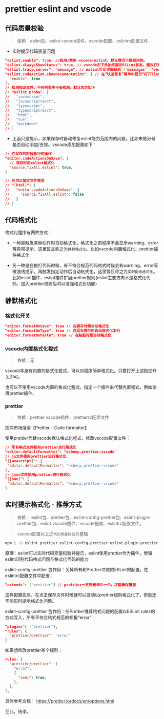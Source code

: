 # prettier eslint and vscode

## 代码质量校验

> 依赖：eslint包、eslint vscode插件、vscode配置、eslintrc配置文件

- 实时提示代码质量问题

```json
"eslint.enable": true, //启用/禁用 vscode-eslint。默认情况下是启用的。
"eslint.alwaysShowStatus": true, // vscode右下角始终展示ESLint状态，建议打开
"eslint.trace.server": "message", // eslint打印详细日志 ['messages', 'verbose']
"eslint.codeAction.showDocumentation": { // 在“快速修复”菜单中显示“打开lint规则文档”网页。默认情况下为true
  "enable": true
},
// 检测指定文件，不在列表中不会检测。默认包含如下
// "eslint.probe": [ 
//   "javascript",
//   "javascriptreact",
//   "typescript",
//   "typescriptreact",
//   "html",
//   "vue",
//   "markdown"
// ]
```

- 上面只是提示，如果保存时自动修复eslint能力范围内的问题，比如末尾分号是否自动添加/去除。vscode添加配置如下：

```json
// 在保存的时候执行的操作
"editor.codeActionsOnSave": { 
  // 保存时用eslint格式化
  "source.fixAll.eslint": true,
}

// 也可以指定文件类型
// "[html]": {
//   "editor.codeActionsOnSave": {
//     "source.fixAll.eslint": false
//   }
// }
```

## 代码格式化

格式化程序有两种方式：
- 一种是触发某种动作时自动格式化，格式化之前程序不会显示warning、error等异常提示，这里暂且称之为`静默格式化`。比如vscode内置格式化、prettier插件格式化

- 另一种是在敲打代码时候，有不符合规范代码格式时候会有warning、error等破浪线提示，再触发指定动作后自动格式化，这里暂且称之为`实时提示格式化`。比如eslint插件、eslint插件扩展prettier规则(eslint主要方向不是格式化代码，加入prettier规则后可以增强格式化功能)


## 静默格式化

### 格式化开关

 ```json
 "editor.formatOnSave": true // 在保存时候自动格式化
 "editor.formatOnType": true // 在回车换行时自动格式化本行
 "editor.formatOnPaste": true // 在粘贴时候自动格式化
 ```

### vscode内置格式化程式

> 依赖：无

 vscode本身有内置的格式化程式，可以对程序简单格式化。只要打开上述指定开关即可。

 也可以不使用vscode内置的格式化程式，指定一个插件来代替内置程式，例如使用prettier插件。

### prettier

> 依赖：prettier vscode插件，prettierrc配置文件

插件市场搜索【Prettier - Code formatter】

使用prettier代替vscode默认格式化程式，修改vscode配置文件：
 ```json
// 所有格式文件都用prettier进行格式化
"editor.defaultFormatter": "esbenp.prettier-vscode" 
// js文件使用prettier进行格式化
"[javascript]": {
  "editor.defaultFormatter": "esbenp.prettier-vscode"
},
// json文件使用prettier进行格式化
"[json]": {
  "editor.defaultFormatter": "esbenp.prettier-vscode"
}
 ```

## 实时提示格式化 - 推荐方式

> 依赖： eslint包、prettier包、eslint-config-prettier包、eslint-plugin-prettier包、eslint vscode插件、vscode配置、eslintrc配置文件。

> vscode配置以上述`代码质量校验`为基础

```bash
npm i -D eslint prettier eslint-config-prettier eslint-plugin-prettier
```

原理：eslint可以实时代码质量校验并提示，eslint使用prettier作为插件，增强eslint识别代码格式问题与格式化代码的能力

eslint-config-prettier 包作用：关掉所有和Prettier冲突的ESLint的配置。在eslintrc配置文件中配置：
```json
"extends": ["prettier"] // prettier一定要是最后一个，才能确保覆盖
```
这样配置完后，在点击保存文件时候就可以自动以prettier规则格式化了，但是还不能实时提示格式化问题。

eslint-config-prettier 包作用：把Prettier推荐格式问题的配置以ESLint rules的方式写入，所有不符合格式规范的都报"error"
```json 
"plugins": ["prettier"],      
"rules": {        
  "prettier/prettier": "error"      
} 
```
如果想修改prettier某个规则：
```json
rules: {
  "prettier/prettier": [
    "error",
    {
      "semi": true,
    },
  ],
},
```
具体参考文档： https://prettier.io/docs/en/options.html

至此，结束。
